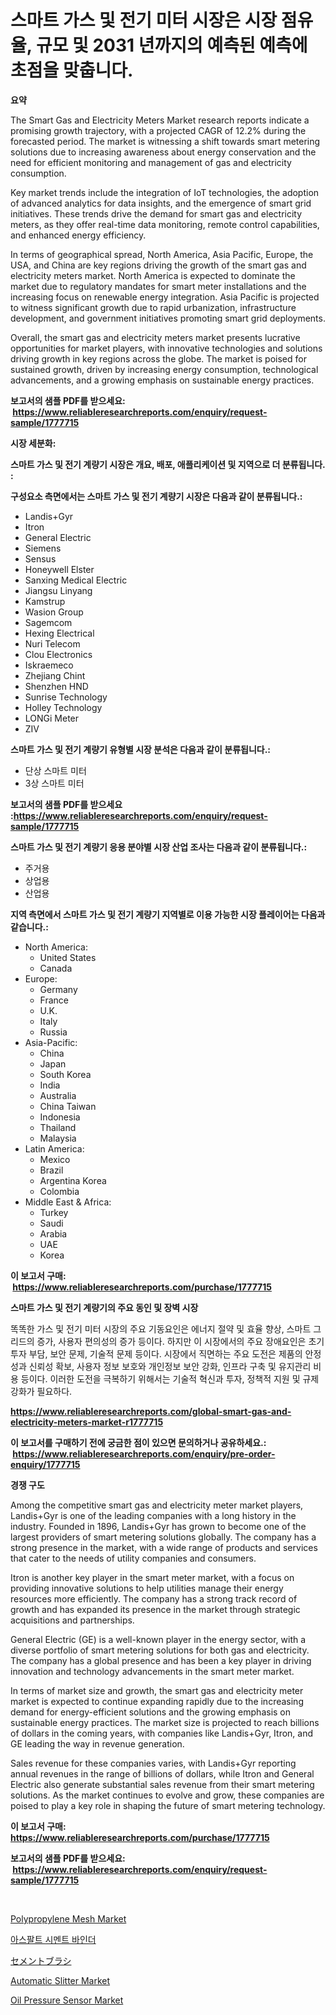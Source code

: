 <p><h1>스마트 가스 및 전기 미터 시장은 시장 점유율, 규모 및 2031 년까지의 예측된 예측에 초점을 맞춥니다.</h1></p><p><strong>요약</strong></p>
<p><p>The Smart Gas and Electricity Meters Market research reports indicate a promising growth trajectory, with a projected CAGR of 12.2% during the forecasted period. The market is witnessing a shift towards smart metering solutions due to increasing awareness about energy conservation and the need for efficient monitoring and management of gas and electricity consumption.</p><p>Key market trends include the integration of IoT technologies, the adoption of advanced analytics for data insights, and the emergence of smart grid initiatives. These trends drive the demand for smart gas and electricity meters, as they offer real-time data monitoring, remote control capabilities, and enhanced energy efficiency.</p><p>In terms of geographical spread, North America, Asia Pacific, Europe, the USA, and China are key regions driving the growth of the smart gas and electricity meters market. North America is expected to dominate the market due to regulatory mandates for smart meter installations and the increasing focus on renewable energy integration. Asia Pacific is projected to witness significant growth due to rapid urbanization, infrastructure development, and government initiatives promoting smart grid deployments.</p><p>Overall, the smart gas and electricity meters market presents lucrative opportunities for market players, with innovative technologies and solutions driving growth in key regions across the globe. The market is poised for sustained growth, driven by increasing energy consumption, technological advancements, and a growing emphasis on sustainable energy practices.</p></p>
<p><strong>보고서의 샘플 PDF를 받으세요: &nbsp;<a href="https://www.reliableresearchreports.com/enquiry/request-sample/1777715">https://www.reliableresearchreports.com/enquiry/request-sample/1777715</a></strong></p>
<p><strong>시장 세분화:</strong></p>
<p><strong> 스마트 가스 및 전기 계량기 시장은 개요, 배포, 애플리케이션 및 지역으로 더 분류됩니다. :</strong></p>
<p><strong>구성요소 측면에서는 스마트 가스 및 전기 계량기 시장은 다음과 같이 분류됩니다.:</strong></p>
<p><ul><li>Landis+Gyr</li><li>Itron</li><li>General Electric</li><li>Siemens</li><li>Sensus</li><li>Honeywell Elster</li><li>Sanxing Medical Electric</li><li>Jiangsu Linyang</li><li>Kamstrup</li><li>Wasion Group</li><li>Sagemcom</li><li>Hexing Electrical</li><li>Nuri Telecom</li><li>Clou Electronics</li><li>Iskraemeco</li><li>Zhejiang Chint</li><li>Shenzhen HND</li><li>Sunrise Technology</li><li>Holley Technology</li><li>LONGi Meter</li><li>ZIV</li></ul></p>
<p><strong> 스마트 가스 및 전기 계량기 유형별 시장 분석은 다음과 같이 분류됩니다.:</strong></p>
<p><ul><li>단상 스마트 미터</li><li>3상 스마트 미터</li></ul></p>
<p><strong>보고서의 샘플 PDF를 받으세요 :<a href="https://www.reliableresearchreports.com/enquiry/request-sample/1777715">https://www.reliableresearchreports.com/enquiry/request-sample/1777715</a></strong></p>
<p><strong> 스마트 가스 및 전기 계량기 응용 분야별 시장 산업 조사는 다음과 같이 분류됩니다.:</strong></p>
<p><ul><li>주거용</li><li>상업용</li><li>산업용</li></ul></p>
<p><strong>지역 측면에서 스마트 가스 및 전기 계량기 지역별로 이용 가능한 시장 플레이어는 다음과 같습니다.:</strong></p>
<p><ul>
    <li>
        North America:
        <ul>
            <li>United States</li>
            <li>Canada</li>
        </ul>
    </li>
    <li>
        Europe:
        <ul>
            <li>Germany</li>
            <li>France</li>
            <li>U.K.</li>
            <li>Italy</li>
            <li>Russia</li>
        </ul>
    </li>
    <li>
        Asia-Pacific:
        <ul>
            <li>China</li>
            <li>Japan</li>
            <li>South Korea</li>
            <li>India</li>
            <li>Australia</li>
            <li>China Taiwan</li>
            <li>Indonesia</li>
            <li>Thailand</li>
            <li>Malaysia</li>
        </ul>
    </li>
    <li>
        Latin America:
        <ul>
            <li>Mexico</li>
            <li>Brazil</li>
            <li>Argentina Korea</li>
            <li>Colombia</li>
        </ul>
    </li>
    <li>
        Middle East & Africa:
        <ul>
            <li>Turkey</li>
            <li>Saudi</li>
            <li>Arabia</li>
            <li>UAE</li>
            <li>Korea</li>
        </ul>
    </li>
    </ul></p>
<p><strong>이 보고서 구매: &nbsp;<a href="https://www.reliableresearchreports.com/purchase/1777715">https://www.reliableresearchreports.com/purchase/1777715</a></strong></p>
<p><strong>스마트 가스 및 전기 계량기의 주요 동인 및 장벽 시장</strong></p>
<p><p>똑똑한 가스 및 전기 미터 시장의 주요 기동요인은 에너지 절약 및 효율 향상, 스마트 그리드의 증가, 사용자 편의성의 증가 등이다. 하지만 이 시장에서의 주요 장애요인은 초기 투자 부담, 보안 문제, 기술적 문제 등이다. 시장에서 직면하는 주요 도전은 제품의 안정성과 신뢰성 확보, 사용자 정보 보호와 개인정보 보안 강화, 인프라 구축 및 유지관리 비용 등이다. 이러한 도전을 극복하기 위해서는 기술적 혁신과 투자, 정책적 지원 및 규제 강화가 필요하다.</p></p>
<p><strong><a href="https://www.reliableresearchreports.com/global-smart-gas-and-electricity-meters-market-r1777715">https://www.reliableresearchreports.com/global-smart-gas-and-electricity-meters-market-r1777715</a></strong></p>
<p><strong>이 보고서를 구매하기 전에 궁금한 점이 있으면 문의하거나 공유하세요.: &nbsp;<a href="https://www.reliableresearchreports.com/enquiry/pre-order-enquiry/1777715">https://www.reliableresearchreports.com/enquiry/pre-order-enquiry/1777715</a></strong></p>
<p><strong>경쟁 구도</strong></p>
<p><p>Among the competitive smart gas and electricity meter market players, Landis+Gyr is one of the leading companies with a long history in the industry. Founded in 1896, Landis+Gyr has grown to become one of the largest providers of smart metering solutions globally. The company has a strong presence in the market, with a wide range of products and services that cater to the needs of utility companies and consumers.</p><p>Itron is another key player in the smart meter market, with a focus on providing innovative solutions to help utilities manage their energy resources more efficiently. The company has a strong track record of growth and has expanded its presence in the market through strategic acquisitions and partnerships.</p><p>General Electric (GE) is a well-known player in the energy sector, with a diverse portfolio of smart metering solutions for both gas and electricity. The company has a global presence and has been a key player in driving innovation and technology advancements in the smart meter market.</p><p>In terms of market size and growth, the smart gas and electricity meter market is expected to continue expanding rapidly due to the increasing demand for energy-efficient solutions and the growing emphasis on sustainable energy practices. The market size is projected to reach billions of dollars in the coming years, with companies like Landis+Gyr, Itron, and GE leading the way in revenue generation.</p><p>Sales revenue for these companies varies, with Landis+Gyr reporting annual revenues in the range of billions of dollars, while Itron and General Electric also generate substantial sales revenue from their smart metering solutions. As the market continues to evolve and grow, these companies are poised to play a key role in shaping the future of smart metering technology.</p></p>
<p><strong>이 보고서 구매: &nbsp; <a href="https://www.reliableresearchreports.com/purchase/1777715">https://www.reliableresearchreports.com/purchase/1777715</a></strong></p>
<p><strong>보고서의 샘플 PDF를 받으세요: &nbsp;<a href="https://www.reliableresearchreports.com/enquiry/request-sample/1777715">https://www.reliableresearchreports.com/enquiry/request-sample/1777715</a></strong><strong></strong></p>
<p>&nbsp;</p>
<p><p><a href="https://issuu.com/reportprime-2/docs/polypropylene-mesh-market-size-2030.pptx">Polypropylene Mesh Market</a></p><p><a href="https://github.com/vsr06p4p49/Market-Research-Report-List-1/blob/main/425381126242.md">아스팔트 시멘트 바인더</a></p><p><a href="https://github.com/ReganWisoky2023/Market-Research-Report-List-1/blob/main/537589028676.md">セメントブラシ</a></p><p><a href="https://github.com/provorikovar/Market-Research-Report-List-4/blob/main/automatic-slitter-market.md">Automatic Slitter Market</a></p><p><a href="https://github.com/angelajermaine/Market-Research-Report-List-2/blob/main/oil-pressure-sensor-market.md">Oil Pressure Sensor Market</a></p></p>
